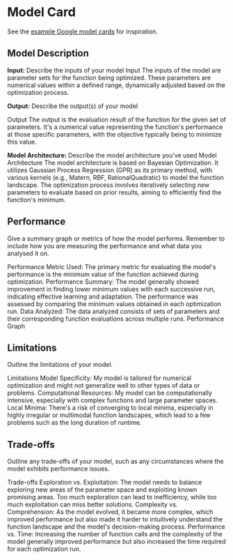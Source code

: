 # Model Card

See the [example Google model cards](https://modelcards.withgoogle.com/model-reports) for inspiration. 

## Model Description

**Input:** Describe the inputs of your model 
Input
The inputs of the model are parameter sets for the function being optimized. These parameters are numerical values within a defined range, dynamically adjusted based on the optimization process.


**Output:** Describe the output(s) of your model

Output
The output is the evaluation result of the function for the given set of parameters. It's a numerical value representing the function's performance at those specific parameters, with the objective typically being to minimize this value.

**Model Architecture:** Describe the model architecture you’ve used
Model Architecture
The model architecture is based on Bayesian Optimization. It utilizes Gaussian Process Regression (GPR) as its primary method, with various kernels (e.g., Matern, RBF, RationalQuadratic) to model the function landscape. The optimization process involves iteratively selecting new parameters to evaluate based on prior results, aiming to efficiently find the function's minimum.


## Performance

Give a summary graph or metrics of how the model performs. Remember to include how you are measuring the performance and what data you analysed it on. 

Performance
Metric Used: The primary metric for evaluating the model's performance is the minimum value of the function achieved during optimization.
Performance Summary: The model generally showed improvement in finding lower minimum values with each successive run, indicating effective learning and adaptation. The performance was assessed by comparing the minimum values obtained in each optimization run.
Data Analyzed: The data analyzed consists of sets of parameters and their corresponding function evaluations across multiple runs.
Performance Graph


## Limitations

Outline the limitations of your model.

Limitations
Model Specificity: My model is tailored for numerical optimization and might not generalize well to other types of data or problems.
Computational Resources: My model can be computationally intensive, especially with complex functions and large parameter spaces.
Local Minima: There's a risk of converging to local minima, especially in highly irregular or multimodal function landscapes, which lead to a few problems such as the long duration of runtime.

## Trade-offs

Outline any trade-offs of your model, such as any circumstances where the model exhibits performance issues. 

Trade-offs
Exploration vs. Exploitation: The model needs to balance exploring new areas of the parameter space and exploiting known promising areas. Too much exploration can lead to inefficiency, while too much exploitation can miss better solutions.
Complexity vs. Comprehension: As the model evolved, it became more complex, which improved performance but also made it harder to intuitively understand the function landscape and the model's decision-making process.
Performance vs. Time: Increasing the number of function calls and the complexity of the model generally improved performance but also increased the time required for each optimization run.





